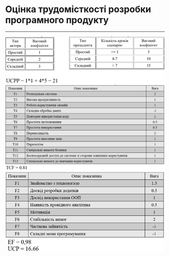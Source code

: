 # Оцінка трудомісткості розробки програмного продукту
***
![2.3.1](https://github.com/Sergeev1ch/webproject/blob/main/jpg/2.3(1).png)
![2.3.1](https://github.com/Sergeev1ch/webproject/blob/main/jpg/2.3(2).png)
![2.3.1](https://github.com/Sergeev1ch/webproject/blob/main/jpg/2.3(3).png)
